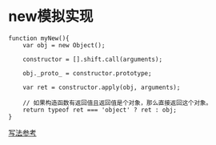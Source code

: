# new模拟实现
```
function myNew(){
    var obj = new Object();

    constructor = [].shift.call(arguments);

    obj._proto_ = constructor.prototype;

    var ret = constructor.apply(obj, arguments);

    // 如果构造函数有返回值且返回值是个对象，那么直接返回这个对象。
    return typeof ret === 'object' ? ret : obj;
}
```
[写法参考]('https://juejin.cn/post/6844903476766441479')
